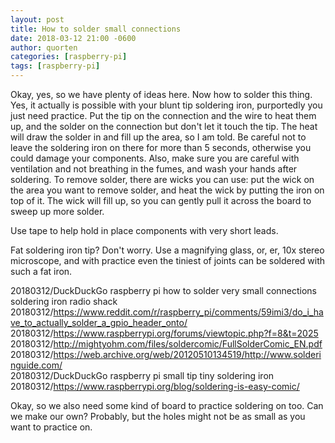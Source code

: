 ```yaml
---
layout: post
title: How to solder small connections
date: 2018-03-12 21:00 -0600
author: quorten
categories: [raspberry-pi]
tags: [raspberry-pi]
---
```


Okay, yes, so we have plenty of ideas here.  Now how to solder this
thing.  Yes, it actually is possible with your blunt tip soldering
iron, purportedly you just need practice.  Put the tip on the
connection and the wire to heat them up, and the solder on the
connection but don't let it touch the tip.  The heat will draw the
solder in and fill up the area, so I am told.  Be careful not to leave
the soldering iron on there for more than 5 seconds, otherwise you
could damage your components.  Also, make sure you are careful with
ventilation and not breathing in the fumes, and wash your hands after
soldering.  To remove solder, there are wicks you can use: put the
wick on the area you want to remove solder, and heat the wick by
putting the iron on top of it.  The wick will fill up, so you can
gently pull it across the board to sweep up more solder.

Use tape to help hold in place components with very short leads.

Fat soldering iron tip?  Don't worry.  Use a magnifying glass, or, er,
10x stereo microscope, and with practice even the tiniest of joints
can be soldered with such a fat iron.

<!-- more -->

20180312/DuckDuckGo raspberry pi how to solder very small connections
  soldering iron radio shack  
20180312/https://www.reddit.com/r/raspberry_pi/comments/59imi3/do_i_have_to_actually_solder_a_gpio_header_onto/  
20180312/https://www.raspberrypi.org/forums/viewtopic.php?f=8&t=2025  
20180312/http://mightyohm.com/files/soldercomic/FullSolderComic_EN.pdf  
20180312/https://web.archive.org/web/20120510134519/http://www.solderinguide.com/  
20180312/DuckDuckGo raspberry pi small tip tiny soldering iron  
20180312/https://www.raspberrypi.org/blog/soldering-is-easy-comic/

Okay, so we also need some kind of board to practice soldering on too.
Can we make our own?  Probably, but the holes might not be as small as
you want to practice on.
